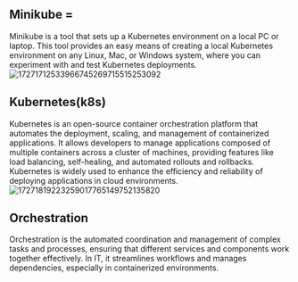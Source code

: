 ## Minikube = 
Minikube is a tool that sets up a Kubernetes environment on a local PC or laptop. This tool provides an easy means of creating a local Kubernetes environment on any Linux, Mac, or Windows system, where you can experiment with and test Kubernetes deployments.
![17271712533966745269715515253092](https://github.com/user-attachments/assets/805a6a41-c467-4677-88a7-bc57eb43a6f8)
## Kubernetes(k8s)
Kubernetes is an open-source container orchestration platform that automates the deployment, scaling, and management of containerized applications. It allows developers to manage applications composed of multiple containers across a cluster of machines, providing features like load balancing, self-healing, and automated rollouts and rollbacks. Kubernetes is widely used to enhance the efficiency and reliability of deploying applications in cloud environments.
![17271819223259017765149752135820](https://github.com/user-attachments/assets/c1ab61d4-6dab-4c15-860a-cdae7da1d058)
## Orchestration 
Orchestration is the automated coordination and management of complex tasks and processes, ensuring that different services and components work together effectively. In IT, it streamlines workflows and manages dependencies, especially in containerized environments.
